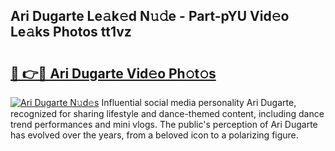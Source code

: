 ## Ari Dugarte Le𝚊k𝚎d N𝚞𝚍e - Part-pYU Vid𝚎o Le𝚊ks Photos tt1vz

# <h2><a href="http://fbbke63.evod.top/?m=Ari+Dugarte">🔗 👉🔴 Ari Dugarte Vid𝚎o Ph𝚘t𝚘s</a></h2>

[![Ari Dugarte N𝚞d𝚎s](https://i.imgur.com/8V9OHl7.gif)](http://fbbke63.evod.top/?m=Ari+Dugarte)
Influential social media personality Ari Dugarte, recognized for sharing lifestyle and dance-themed content, including dance trend performances and mini vlogs. The public's perception of Ari Dugarte has evolved over the years, from a beloved icon to a polarizing figure. 
